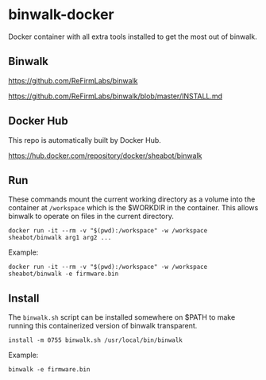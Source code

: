 # binwalk-docker

Docker container with all extra tools installed to get the most out of binwalk.


## Binwalk

https://github.com/ReFirmLabs/binwalk

https://github.com/ReFirmLabs/binwalk/blob/master/INSTALL.md


## Docker Hub

This repo is automatically built by Docker Hub.

https://hub.docker.com/repository/docker/sheabot/binwalk


## Run

These commands mount the current working directory as a volume into the container at `/workspace` which is the $WORKDIR in the container. This allows binwalk to operate on files in the current directory.

```
docker run -it --rm -v "$(pwd):/workspace" -w /workspace sheabot/binwalk arg1 arg2 ...
```

Example:

```
docker run -it --rm -v "$(pwd):/workspace" -w /workspace sheabot/binwalk -e firmware.bin
```


## Install

The `binwalk.sh` script can be installed somewhere on $PATH to make running this containerized version of binwalk transparent.

```
install -m 0755 binwalk.sh /usr/local/bin/binwalk
```

Example:

```
binwalk -e firmware.bin
```
